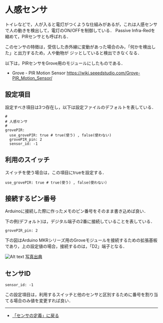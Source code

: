# 人感センサ

トイレなどで，人が入ると電灯がつくような仕組みがあるが，これは人感センサで人の動きを検出して，電灯のON/OFFを制御している．
Passive Infra-Redを縮めて，PIRセンサとも呼ばれる．

このセンサの特徴は，受信した赤外線に変動があった場合のみ，「何かを検出した」と出力するため，人や動物が
ジッとしていると検出できなくなる．

以下は，PIRセンサをGrove用のモジュールにしたものである．

- Grove - PIR Motion Sensor https://wiki.seeedstudio.com/Grove-PIR_Motion_Sensor/


## 設定項目
設定すべき項目は3つ存在し，以下は設定ファイルのデフォルトを表している．

```
#
# 人感センサ
#
grovePIR:
  use_grovePIR: true # true(使う) , false(使わない)
  grovePIR_pin: 2
  sensor_id: -1
```

## 利用のスイッチ
スイッチを使う場合は，この項目にtrueを設定する．
```
use_grovePIR: true # true(使う) , false(使わない)
```


## 接続するピン番号
Arduinoに接続した際に作ったメモのピン番号をそのまま書き込めば良い．

下の例(デフォルト)は，デジタル端子の2番に接続していることを表している．
```
grovePIR_pin: 2
```

下の図はArduino MKRシリーズ用のGroveモジュールを接続するための拡張基板であり，上の設定値の場合，接続するのは，「D2」端子となる．

![Alt text](../images/MKR_carrier.png)
[写真出典](https://store-usa.arduino.cc/products/arduino-mkr-connector-carrier-grove-compatible)


## センサID
```
sensor_id: -1
```
この設定項目は，利用するスイッチと他のセンサと区別するために番号を割り当てる場合のみ値を変更すれば良い．

***

- [「センサの定義」に戻る](../SensorDefinition.md)
